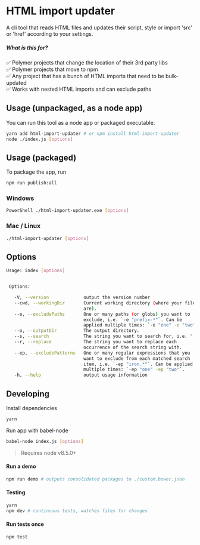 # HTML import updater
A cli tool that reads HTML files and updates their script, style or import 'src' or 'href' according to your settings.

##### What is this for?
✅ Polymer projects that change the location of their 3rd party libs<br/>
✅ Polymer projects that move to npm <br/>
✅ Any project that has a bunch of HTML imports that need to be bulk-updated <br/>
✅ Works with nested HTML imports and can exclude paths


## Usage (unpackaged, as a node app)
You can run this tool as a node app or packaged executable.

```bash
yarn add html-import-updater # or npm install html-import-updater
node ./index.js [options]
```


## Usage (packaged)
To package the app, run
```bash
npm run publish:all
```

### Windows
```bash
PowerShell ./html-import-updater.exe [options]
```
### Mac / Linux
```bash
./html-import-updater [options]
```

## Options
```bash
Usage: index [options]


 Options:

   -V, --version             output the version number
   --cwd, --workingDir       Current working directory (where your files
                             are).
   --e, --excludePaths       One or many paths (or globs) you want to
                             exclude, i.e. `-e "prefix-*"`. Can be
                             applied multiple times: `-e "one" -e "two"`.
   --o, --outputDir          The output directory.
   --s, --search             The string you want to search for, i.e. "../"
   --r, --replace            The string you want to replace each     
                             occurrence of the search string with.
   --ep, --excludePatterns   One or many regular expressions that you
                             want to exclude from each matched search
                             item, i.e. `-ep "iron.*"`. Can be applied
                             multiple times: `-ep "one" -ep "two"`.
   -h, --help                output usage information
```

## Developing
Install dependencies
```bash
yarn
```

Run app with babel-node
```bash
babel-node index.js [options]
```

> Requires node v8.5.0+

#### Run a demo
```bash
npm run demo # outputs consolidated packages to ./custom.bower.json
```

#### Testing
```bash
yarn
npm dev # continuous tests, watches files for changes
```

#### Run tests once
```bash
npm test
```
